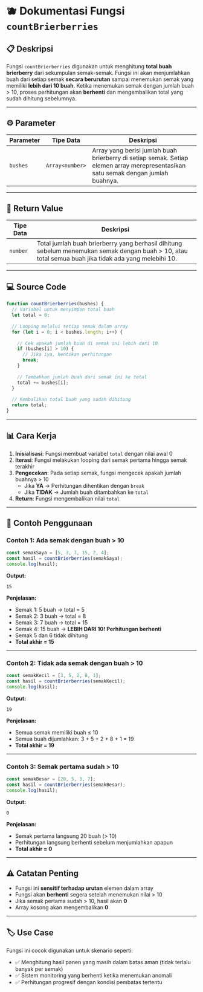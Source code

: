 # 🫐 Dokumentasi Fungsi `countBrierberries`

## 📋 Deskripsi

Fungsi `countBrierberries` digunakan untuk menghitung **total buah brierberry** dari sekumpulan semak-semak. Fungsi ini akan menjumlahkan buah dari setiap semak **secara berurutan** sampai menemukan semak yang memiliki **lebih dari 10 buah**. Ketika menemukan semak dengan jumlah buah > 10, proses perhitungan akan **berhenti** dan mengembalikan total yang sudah dihitung sebelumnya.

---

## ⚙️ Parameter

| Parameter | Tipe Data | Deskripsi |
|-----------|-----------|-----------|
| `bushes` | `Array<number>` | Array yang berisi jumlah buah brierberry di setiap semak. Setiap elemen array merepresentasikan satu semak dengan jumlah buahnya. |

---

## 🔄 Return Value

| Tipe Data | Deskripsi |
|-----------|-----------|
| `number` | Total jumlah buah brierberry yang berhasil dihitung sebelum menemukan semak dengan buah > 10, atau total semua buah jika tidak ada yang melebihi 10. |

---

## 💻 Source Code

```javascript
function countBrierberries(bushes) {
  // Variabel untuk menyimpan total buah
  let total = 0;
  
  // Looping melalui setiap semak dalam array
  for (let i = 0; i < bushes.length; i++) {
    
    // Cek apakah jumlah buah di semak ini lebih dari 10
    if (bushes[i] > 10) {
      // Jika iya, hentikan perhitungan
      break;
    }
    
    // Tambahkan jumlah buah dari semak ini ke total
    total += bushes[i];
  }
  
  // Kembalikan total buah yang sudah dihitung
  return total;
}
```

---

## 📊 Cara Kerja

1. **Inisialisasi**: Fungsi membuat variabel `total` dengan nilai awal 0
2. **Iterasi**: Fungsi melakukan looping dari semak pertama hingga semak terakhir
3. **Pengecekan**: Pada setiap semak, fungsi mengecek apakah jumlah buahnya > 10
   - Jika **YA** → Perhitungan dihentikan dengan `break`
   - Jika **TIDAK** → Jumlah buah ditambahkan ke `total`
4. **Return**: Fungsi mengembalikan nilai `total`

---

## 🎯 Contoh Penggunaan

### Contoh 1: Ada semak dengan buah > 10

```javascript
const semakSaya = [5, 3, 7, 15, 2, 4];
const hasil = countBrierberries(semakSaya);
console.log(hasil);
```

**Output:**
```
15
```

**Penjelasan:**
- Semak 1: 5 buah → total = 5
- Semak 2: 3 buah → total = 8
- Semak 3: 7 buah → total = 15
- Semak 4: 15 buah → **LEBIH DARI 10! Perhitungan berhenti**
- Semak 5 dan 6 tidak dihitung
- **Total akhir = 15**

---

### Contoh 2: Tidak ada semak dengan buah > 10

```javascript
const semakKecil = [3, 5, 2, 8, 1];
const hasil = countBrierberries(semakKecil);
console.log(hasil);
```

**Output:**
```
19
```

**Penjelasan:**
- Semua semak memiliki buah ≤ 10
- Semua buah dijumlahkan: 3 + 5 + 2 + 8 + 1 = 19
- **Total akhir = 19**

---

### Contoh 3: Semak pertama sudah > 10

```javascript
const semakBesar = [20, 5, 3, 7];
const hasil = countBrierberries(semakBesar);
console.log(hasil);
```

**Output:**
```
0
```

**Penjelasan:**
- Semak pertama langsung 20 buah (> 10)
- Perhitungan langsung berhenti sebelum menjumlahkan apapun
- **Total akhir = 0**

---

## ⚠️ Catatan Penting

- Fungsi ini **sensitif terhadap urutan** elemen dalam array
- Fungsi akan **berhenti** segera setelah menemukan nilai > 10
- Jika semak pertama sudah > 10, hasil akan **0**
- Array kosong akan mengembalikan **0**

---

## 🏷️ Use Case

Fungsi ini cocok digunakan untuk skenario seperti:
- ✅ Menghitung hasil panen yang masih dalam batas aman (tidak terlalu banyak per semak)
- ✅ Sistem monitoring yang berhenti ketika menemukan anomali
- ✅ Perhitungan progresif dengan kondisi pembatas tertentu
